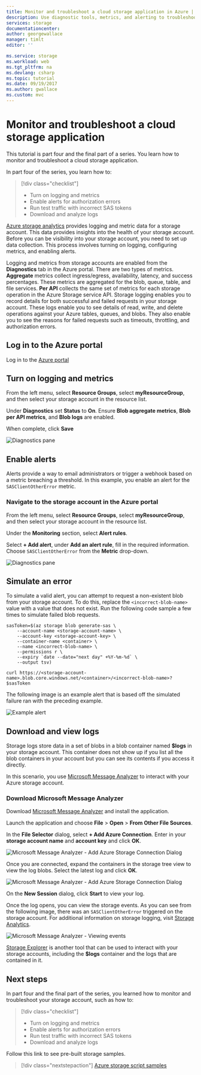 ```yaml
---
title: Monitor and troubleshoot a cloud storage application in Azure | Microsoft Docs 
description: Use diagnostic tools, metrics, and alerting to troubleshoot and monitor a cloud application.
services: storage
documentationcenter: 
author: georgewallace
manager: timlt
editor: ''

ms.service: storage
ms.workload: web
ms.tgt_pltfrm: na
ms.devlang: csharp
ms.topic: tutorial
ms.date: 09/19/2017
ms.author: gwallace
ms.custom: mvc
---
```


# Monitor and troubleshoot a cloud storage application

This tutorial is part four and the final part of a series. You learn how to monitor and troubleshoot a cloud storage application.

In part four of the series, you learn how to:

> [!div class="checklist"]
> * Turn on logging and metrics
> * Enable alerts for authorization errors
> * Run test traffic with incorrect SAS tokens
> * Download and analyze logs

[Azure storage analytics](../common/storage-analytics.md) provides logging and metric data for a storage account. This data provides insights into the health of your storage account. Before you can be visibility into your storage account, you need to set up data collection. This process involves turning on logging, configuring metrics, and enabling alerts.

Logging and metrics from storage accounts are enabled from the **Diagnostics** tab in the Azure portal. There are two types of metrics. **Aggregate** metrics collect ingress/egress, availability, latency, and success percentages. These metrics are aggregated for the blob, queue, table, and file services. **Per API** collects the same set of metrics for each storage operation in the Azure Storage service API. Storage logging enables you to record details for both successful and failed requests in your storage account. These logs enable you to see details of read, write, and delete operations against your Azure tables, queues, and blobs. They also enable you to see the reasons for failed requests such as timeouts, throttling, and authorization errors.

## Log in to the Azure portal

Log in to the [Azure portal](https://portal.azure.com)

## Turn on logging and metrics

From the left menu, select **Resource Groups**, select **myResourceGroup**, and then select your storage account in the resource list.

Under **Diagnostics** set **Status** to **On**. Ensure **Blob aggregate metrics**, **Blob per API metrics**, and **Blob logs** are enabled.

When complete, click **Save**

![Diagnostics pane](media/storage-monitor-troubleshoot-storage-application/figure1.png)

## Enable alerts

Alerts provide a way to email administrators or trigger a webhook based on a metric breaching a threshold. In this example, you enable an alert for the `SASClientOtherError` metric.

### Navigate to the storage account in the Azure portal

From the left menu, select **Resource Groups**, select **myResourceGroup**, and then select your storage account in the resource list.

Under the **Monitoring** section, select **Alert rules**.

Select **+ Add alert**, under **Add an alert rule**, fill in the required information. Choose `SASClientOtherError` from the **Metric** drop-down.

![Diagnostics pane](media/storage-monitor-troubleshoot-storage-application/figure2.png)

## Simulate an error

To simulate a valid alert, you can attempt to request a non-existent blob from your storage account. To do this, replace the `<incorrect-blob-name>` value with a value that does not exist. Run the following code sample a few times to simulate failed blob requests.

```azurecli-interactive
sasToken=$(az storage blob generate-sas \
    --account-name <storage-account-name> \
    --account-key <storage-account-key> \
    --container-name <container> \
    --name <incorrect-blob-name> \
    --permissions r \
    --expiry `date --date="next day" +%Y-%m-%d` \
    --output tsv)

curl https://<storage-account-name>.blob.core.windows.net/<container>/<incorrect-blob-name>?$sasToken
```

The following image is an example alert that is based off the simulated failure ran with the preceding example.

 ![Example alert](media/storage-monitor-troubleshoot-storage-application/alert.png)

## Download and view logs

Storage logs store data in a set of blobs in a blob container named **$logs** in your storage account. This container does not show up if you list all the blob containers in your account but you can see its contents if you access it directly.

In this scenario, you use [Microsoft Message Analyzer](http://technet.microsoft.com/library/jj649776.aspx) to interact with your Azure storage account.

### Download Microsoft Message Analyzer

Download [Microsoft Message Analyzer](https://www.microsoft.com/download/details.aspx?id=44226) and install the application.

Launch the application and choose **File** > **Open** > **From Other File Sources**.

In the **File Selector** dialog, select **+ Add Azure Connection**. Enter in your **storage account name** and **account key** and click **OK**.

![Microsoft Message Analyzer - Add Azure Storage Connection Dialog](media/storage-monitor-troubleshoot-storage-application/figure3.png)

Once you are connected, expand the containers in the storage tree view to view the log blobs. Select the latest log and click **OK**.

![Microsoft Message Analyzer - Add Azure Storage Connection Dialog](media/storage-monitor-troubleshoot-storage-application/figure4.png)

On the **New Session** dialog, click **Start** to view your log.

Once the log opens, you can view the storage events. As you can see from the following image, there was an `SASClientOtherError` triggered on the storage account. For additional information on storage logging, visit [Storage Analytics](../common/storage-analytics.md).

![Microsoft Message Analyzer - Viewing events](media/storage-monitor-troubleshoot-storage-application/figure5.png)

[Storage Explorer](https://azure.microsoft.com/features/storage-explorer/) is another tool that can be used to interact with your storage accounts, including the **$logs** container and the logs that are contained in it.

## Next steps

In part four and the final part of the series, you learned how to monitor and troubleshoot your storage account, such as how to:

> [!div class="checklist"]
> * Turn on logging and metrics
> * Enable alerts for authorization errors
> * Run test traffic with incorrect SAS tokens
> * Download and analyze logs

Follow this link to see pre-built storage samples.

> [!div class="nextstepaction"]
> [Azure storage script samples](storage-samples-blobs-cli.md)